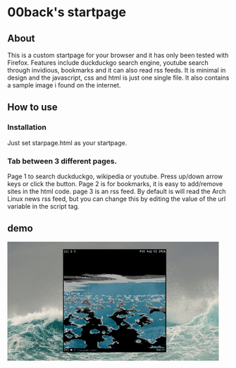 # 00back's startpage
## About
This is a custom startpage for your browser and it has only been tested with 
Firefox. Features include duckduckgo search engine, youtube search through invidious, bookmarks and it can also read rss 
feeds. It is minimal in design and the javascript, css and html is just one single file. It also contains a sample image i found on the internet.

## How to use
### Installation
Just set starpage.html as your startpage.
### Tab between 3 different pages.
Page 1 to search duckduckgo, wikipedia or youtube. Press up/down arrow keys or click the button.
Page 2 is for bookmarks, it is easy to add/remove sites in the html code.
page 3 is an rss feed. By default is will read the Arch Linux news rss feed, but you can change this by editing the value of the url variable in the script tag.

## demo
![alt text](https://github.com/00back/startpage/blob/main/demo/demo.gif?raw=true)
